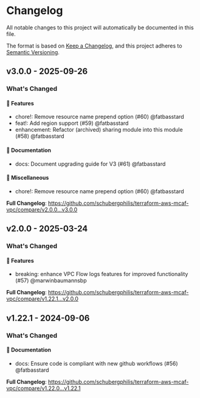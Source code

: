 # Changelog

All notable changes to this project will automatically be documented in this file.

The format is based on [Keep a Changelog](https://keepachangelog.com/en/1.0.0/),
and this project adheres to [Semantic Versioning](https://semver.org/spec/v2.0.0.html).

## v3.0.0 - 2025-09-26

### What's Changed

#### 🚀 Features

* chore!: Remove resource name prepend option (#60) @fatbasstard
* feat!: Add region support (#59) @fatbasstard
* enhancement: Refactor (archived) sharing module into this module (#58) @fatbasstard

#### 📖 Documentation

* docs: Document upgrading guide for V3 (#61) @fatbasstard

#### 🧺 Miscellaneous

* chore!: Remove resource name prepend option (#60) @fatbasstard

**Full Changelog**: https://github.com/schubergphilis/terraform-aws-mcaf-vpc/compare/v2.0.0...v3.0.0

## v2.0.0 - 2025-03-24

### What's Changed

#### 🚀 Features

* breaking: enhance VPC Flow logs features for improved functionality (#57) @marwinbaumannsbp

**Full Changelog**: https://github.com/schubergphilis/terraform-aws-mcaf-vpc/compare/v1.22.1...v2.0.0

## v1.22.1 - 2024-09-06

### What's Changed

#### 📖 Documentation

* docs: Ensure code is compliant with new github workflows (#56) @fatbasstard

**Full Changelog**: https://github.com/schubergphilis/terraform-aws-mcaf-vpc/compare/v1.22.0...v1.22.1
